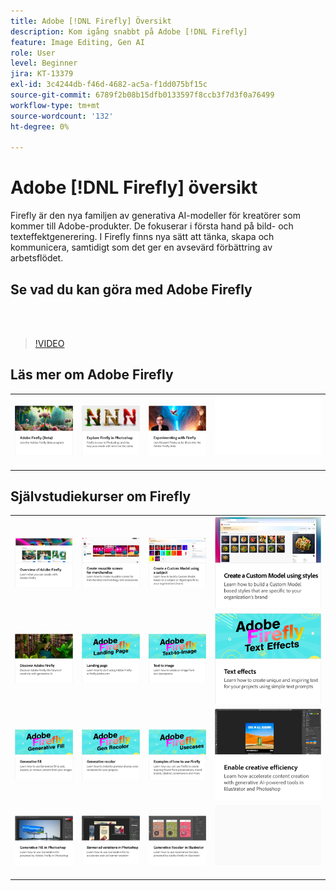 ```yaml
---
title: Adobe [!DNL Firefly] Översikt
description: Kom igång snabbt på Adobe [!DNL Firefly]
feature: Image Editing, Gen AI
role: User
level: Beginner
jira: KT-13379
exl-id: 3c4244db-f46d-4682-ac5a-f1dd075bf15c
source-git-commit: 6789f2b08b15dfb0133597f8ccb3f7d3f0a76499
workflow-type: tm+mt
source-wordcount: '132'
ht-degree: 0%

---
```


# Adobe [!DNL Firefly] översikt

Firefly är den nya familjen av generativa AI-modeller för kreatörer som kommer till Adobe-produkter. De fokuserar i första hand på bild- och texteffektgenerering. I Firefly finns nya sätt att tänka, skapa och kommunicera, samtidigt som det ger en avsevärd förbättring av arbetsflödet.

## Se vad du kan göra med Adobe Firefly

<br> 

>[!VIDEO](https://video.tv.adobe.com/v/3416970t1?quality=12&learn=on&hidetitle=true)

## Läs mer om Adobe Firefly

<table style="table-layout:fixed">
<tr>
   <td>
      <a href="https://firefly.adobe.com/" target="_blank">
         <img alt="Adobe Firefly (Beta)" src="assets/firefly-beta.png" />
      </a>
  </td>
  <td>
      <a href="https://www.adobe.com/sensei/generative-ai/firefly.html" target="_blank">
         <img alt="Utforska Firefly i Photoshop" src="assets/firefly-photoshop.png" />
      </a>
  </td>
  <td>
      <a href="webinar-experimenting.md">
         <img alt="Experimentera med Adobe Firefly" src="assets/webinar-experimenting.png" />
      </a>
  </td>
  <td>
    <img alt="Avgränsare" src="../assets/Whitespacer.png" />
    <div>
    <br>
  </td>
</tr>
</table>

## Självstudiekurser om Firefly

<table style="table-layout:fixed">
<tr>
   <td>
      <a href="overview-of-firefly.md">
         <img alt="Översikt över Adobe Firefly" src="assets/firefly-overview.png" />
      </a>
   </td>
   <td>
      <a href="reusable-scenes.md">
         <img alt="Skapa scener för återanvändning av varor" src="assets/reusable-scenes.png" />
      </a>
   </td>
   <td>
      <a href="custom-model-subject.md">
         <img alt="Skapa en anpassad modell med ett ämne" src="assets/custom-model-subject.png" />
      </a>
   </td>
   <td>
      <a href="custom-model-style.md">
         <img alt="Skapa en anpassad modell med format" src="assets/custom-model-styles.png" />
      </a>
   </td>
</tr>
<tr>
   <td>
      <a href="discover.md">
         <img alt="Discover Adobe Firefly" src="assets/discover.png" />
      </a>
   </td>
   <td>
      <a href="landing-page.md">
         <img alt="Landningssida" src="assets/landing-page.png" />
      </a>
   </td>
    <td>
      <a href="text-to-image.md">
         <img alt="Text till bild" src="assets/text-to-image.png" />
      </a>
   </td>
   <td>
      <a href="text-effects.md">
         <img alt="Texteffekter" src="assets/text-effects.png" />
      </a>
   </td>
</tr>
<tr>
  <td>
      <a href="gen-fill.md">
         <img alt="Generativ fyllning" src="assets/generative-fill.png" />
      </a>
   </td>
   <td>
      <a href="gen-recolor.md">
         <img alt="Generativ omfärgning" src="assets/generative-recolor.png" />
      </a>
   </td>
   <td>
      <a href="examples.md">
         <img alt="Exempel på hur du använder Firefly" src="assets/examples.png" />
      </a>
   </td>
   <td>
      <a href="enable-creative-efficiency.md">
         <img alt="Aktivera kreativ effektivitet" src="assets/enable-creative-efficiency.png" />
      </a>
   </td>
</tr>
<tr>
   <td>
      <a href="generative-fill.md">
         <img alt="Generativ fyllning i Photoshop" src="assets/generative-fill-ps.png" />
      </a>
   </td>
  <td>
      <a href="web-banner-ad.md">
         <img alt="Banderollannons i Photoshop" src="assets/banner-ad-variations.png" />
      </a>
  </td>
  <td>
      <a href="generative-recolor.md">
            <img alt="Generativ omfärgning i Illustrator" src="assets/firefly-recolor.png" />
      </a>
   </td>
   <td>
      <img alt="Avgränsare" src="../assets/Gray_thumbnail.png" />
      <div>
      <br>
   </td>
</table>
